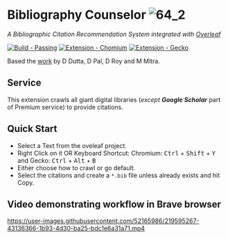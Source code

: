  # Bibliography Counselor ![64_2](https://user-images.githubusercontent.com/52165986/219769891-905512cd-dfd0-4502-98ec-4f3e6daa7a5d.png)


_A Bibliographic Citation Recommendation System integrated with [Overleaf](https://www.overleaf.com)_

[![Build - Passing](https://img.shields.io/badge/Build-Passing-2ea44f)](https://github.com/DDuttaGit/Bibliography-Counselor/README.md) [![Extension - Chomium](https://img.shields.io/static/v1?label=Extension&message=Chomium&color=fa119f&logo=Google+Chrome)](https://) [![Extension - Gecko](https://img.shields.io/badge/Extension-Gecko-aeb44f?logo=Firefox)](https://addons.mozilla.org/en-US/firefox/addon/bibliography-counselor/)

Based the [work](https://www.computer.org/csdl/proceedings-article/jcdl/2023/993100a260/1QWvKmaZUFW) by D Dutta, D Pal, D Roy and M Mitra.

## Service
  This extension crawls all giant digital libraries (_except **Google Scholar**_ part of Premium service) to provide citations.
  
## Quick Start
  - Select a Text from the oveleaf project.
  - Right Click on it OR Keyboard Shortcut: Chromium: <kbd>Ctrl</kbd> + <kbd>Shift</kbd> + <kbd>Y</kbd>  and Gecko: <kbd>Ctrl</kbd> + <kbd>Alt</kbd> + <kbd>B</kbd>
  - Either choose how to crawl or go default.
  - Select the citations and create a `*.bib` file unless already exists and hit Copy.

## Video demonstrating workflow in Brave browser

https://user-images.githubusercontent.com/52165986/219595267-43136366-1b93-4d30-ba25-bdc1e6a31a71.mp4
